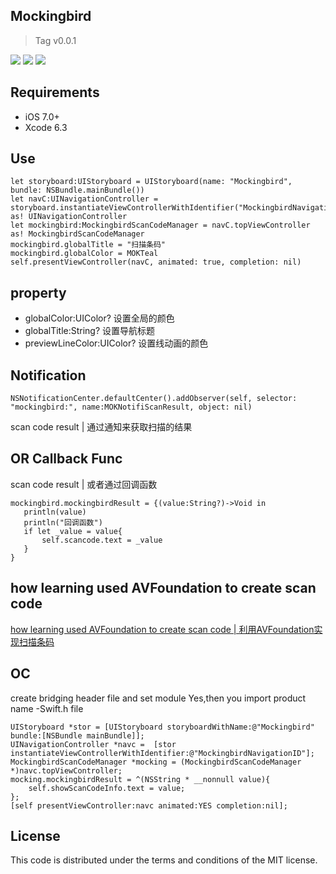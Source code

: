 ## Mockingbird

>Tag v0.0.1

![](https://img.shields.io/jenkins/s/https/jenkins.qa.ubuntu.com/precise-desktop-amd64_default.svg)
![](https://img.shields.io/github/license/mashape/apistatus.svg)
![](https://camo.githubusercontent.com/770175f6c01d89c84a020706126a9e6399ff76c4/68747470733a2f2f696d672e736869656c64732e696f2f636f636f61706f64732f702f4b696e676669736865722e7376673f7374796c653d666c6174)

## Requirements

* iOS 7.0+
* Xcode 6.3

## Use

	let storyboard:UIStoryboard = UIStoryboard(name: "Mockingbird", bundle: NSBundle.mainBundle())
    let navC:UINavigationController = storyboard.instantiateViewControllerWithIdentifier("MockingbirdNavigationID") as! UINavigationController
    let mockingbird:MockingbirdScanCodeManager = navC.topViewController as! MockingbirdScanCodeManager
    mockingbird.globalTitle = "扫描条码"
    mockingbird.globalColor = MOKTeal
    self.presentViewController(navC, animated: true, completion: nil)

## property
    
*  globalColor:UIColor?  设置全局的颜色
*  globalTitle:String?  设置导航标题
*  previewLineColor:UIColor?  设置线动画的颜色

## Notification

	NSNotificationCenter.defaultCenter().addObserver(self, selector: "mockingbird:", name:MOKNotifiScanResult, object: nil)

scan code result | 通过通知来获取扫描的结果

## OR Callback Func

scan code result | 或者通过回调函数

	mockingbird.mockingbirdResult = {(value:String?)->Void in
       println(value)
       println("回调函数")
       if let _value = value{
           self.scancode.text = _value
       }
    }

## how learning used AVFoundation to create scan code

[how learning used AVFoundation to create scan code | 利用AVFoundation实现扫描条码](http://lcepy.github.io/2015/06/16/%E5%88%A9%E7%94%A8AVFoundation%E5%AE%9E%E7%8E%B0%E6%89%AB%E6%8F%8F%E6%9D%A1%E7%A0%81/)

## OC

create bridging header file and set module Yes,then you import product name -Swift.h file

	UIStoryboard *stor = [UIStoryboard storyboardWithName:@"Mockingbird" bundle:[NSBundle mainBundle]];
    UINavigationController *navc =  [stor instantiateViewControllerWithIdentifier:@"MockingbirdNavigationID"];
    MockingbirdScanCodeManager *mocking = (MockingbirdScanCodeManager *)navc.topViewController;
    mocking.mockingbirdResult = ^(NSString * __nonnull value){
        self.showScanCodeInfo.text = value;
    };
    [self presentViewController:navc animated:YES completion:nil];

## License

This code is distributed under the terms and conditions of the MIT license.
